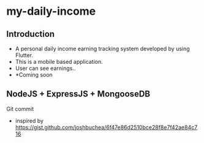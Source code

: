 # my-daily-income
## Introduction
- A personal daily income earning tracking system developed by using Flutter. 
- This is a mobile based application.
- User can see earnings..
- *Coming soon

## NodeJS + ExpressJS + MongooseDB

Git commit
- inspired by https://gist.github.com/joshbuchea/6f47e86d2510bce28f8e7f42ae84c716
